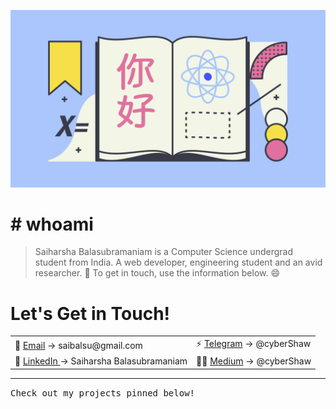 ![React, Illustration](https://github.com/cyberShaw/cyberShaw/blob/master/react.png)
# # whoami

> Saiharsha Balasubramaniam is a Computer Science undergrad student from India. A web developer, engineering student and an avid researcher. 🚀
To get in touch, use the information below. 😄

# Let's Get in Touch!
<table align="">
    <tr>
        <td align="">📧 <a href="mailto:saibalsu@gmail.com">Email</a> -> saibalsu@gmail.com</td>
        <td align="">⚡ <a href="https://t.me/cyberShaw">Telegram</a> -> @cyberShaw</td>
    </tr>
    <tr>
        <td align="">💼 <a href="https://linkedin.com/in/saiharshab">LinkedIn </a> -> Saiharsha Balasubramaniam</td>
        <td align="">✍🏻 <a href="https://medium.com/@cybershaw">Medium</a> -> @cyberShaw</td>
    </tr>
</table>

---
<p align="">
    <samp>
        Check out my projects pinned below!
    </samp>
</p>